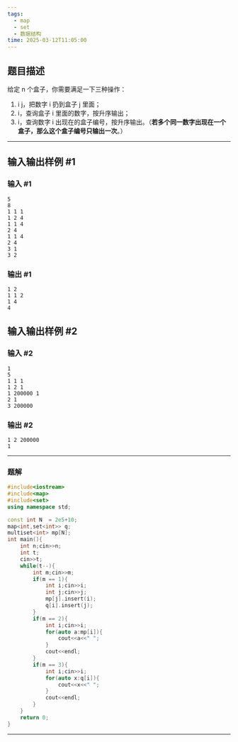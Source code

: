```yaml
---
tags:
  - map
  - set
  - 数据结构
time: 2025-03-12T11:05:00
---
```

## 题目描述
给定 n 个盒子，你需要满足一下三种操作：
1. i j，把数字 i 扔到盒子 j 里面；
2. i，查询盒子 i 里面的数字，按升序输出；
3. i，查询数字 i 出现在的盒子编号，按升序输出。（**若多个同一数字出现在一个盒子，那么这个盒子编号只输出一次**。）
---
## 输入输出样例 #1
### 输入 #1
```
5
8
1 1 1
1 2 4
1 1 4
2 4
1 1 4
2 4
3 1
3 2
```
### 输出 #1
```
1 2
1 1 2
1 4
4
```
## 输入输出样例 #2
### 输入 #2
```
1
5
1 1 1
1 2 1
1 200000 1
2 1
3 200000
```
### 输出 #2
```
1 2 200000
1
```
---
### 题解
```cpp
#include<iostream>
#include<map>
#include<set>
using namespace std;

const int N  = 2e5+10;
map<int,set<int>> q;
multiset<int> mp[N];
int main(){
    int n;cin>>n;
    int t;
    cin>>t; 
    while(t--){
        int m;cin>>m;
        if(m == 1){
            int i;cin>>i;
            int j;cin>>j;
            mp[j].insert(i);
            q[i].insert(j);
        }
        if(m == 2){
            int i;cin>>i;
            for(auto a:mp[i]){
                cout<<a<<" ";
            }
            cout<<endl;
        }
        if(m == 3){
            int i;cin>>i;
            for(auto x:q[i]){
                cout<<x<<" ";
            }
            cout<<endl;
        }
    }
    return 0;
}
```
---
